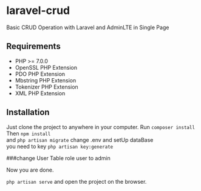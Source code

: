 # laravel-crud
Basic CRUD Operation with Laravel and AdminLTE in Single Page

## Requirements 

- PHP >= 7.0.0
- OpenSSL PHP Extension
- PDO PHP Extension
- Mbstring PHP Extension
- Tokenizer PHP Extension
- XML PHP Extension

## Installation

Just clone the project to anywhere in your computer. 
Run ` composer install ` <br>
Then ` npm install ` <br>
and ` php artisan migrate `
change .env and setUp dataBase <br>
you need to key `php artisan key:generate`

###change User Table role user to admin

Now you are done. 
<br>

` php artisan serve ` and open the project on the browser. 



